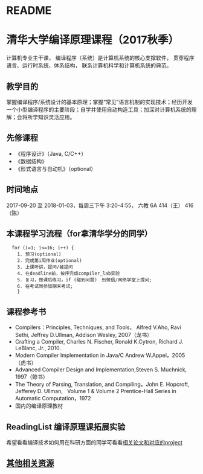 # README

# 清华大学编译原理课程（2017秋季）

计算机专业主干课， 编译程序（系统）是计算机系统的核心支撑软件， 贯穿程序语言、运行时系统、体系结构， 联系计算机科学和计算机系统的典范。

## 教学目的
掌握编译程序/系统设计的基本原理；掌握“常见”语言机制的实现技术；经历开发一个小型编译程序的主要阶段；自学并使用自动构造工具；加深对计算机系统的理解；会将所学知识灵活应用。

## 先修课程
- 《程序设计》（Java, C/C++）
- 《数据结构》
- 《形式语言与自动机》（optional）

## 时间地点
 2017-09-20 至 2018-01-03，每周三下午 3:20-4:55， 六教 6A 414（王） 416（陈） 
 
## 本课程学习流程（for拿清华学分的同学）
```
  for (i=1; i<=16; i++) {
    1. 预习(optional)
    2. 完成第i周作业(optional)
    3. 上课听讲，提问/被提问
    4. 在deadline前，按序完成compiler_lab实验
    5. 复习，做课后练习，if (碰到问题)　到微信/网络学堂上提问;
    6. 在考试周参加期末考试;
    }

```
## 课程参考书
- Compilers：Principles, Techniques, and Tools， Alfred V.Aho, Ravi Sethi, Jeffrey D.Ullman, Addison Wesley, 2007（龙书）
- Crafting a Compiler, Charles N. Fischer, Ronald K.Cytron,  Richard J. LeBlanc, Jr., 2010.
- Modern Compiler Implementation in Java/C  Andrew W.Appel，2005    （虎书）
- Advanced Compiler Design and Implementation,Steven S. Muchnick, 1997（鲸书）
- The Theory of Parsing, Translation, and Compiling，John E. Hopcroft, Jefferey D. Ullman,    Volume 1 & Volume 2 Prentice-Hall Series in Automatic Computation，1972
- 国内的编译原理教材

## ReadingList 编译原理课拓展实验
希望看看编译技术如何用在科研方面的同学可看看[相关论文和对应的project](https://github.com/chyyuu/compiler_course_info/blob/master/readinglist.md)

## [其他相关资源](https://github.com/chyyuu/compiler_course_info/blob/master/resources.md)
